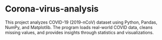 # Corona-virus-analysis
This project analyzes COVID-19 (2019-nCoV) dataset using Python, Pandas, NumPy, and Matplotlib. The program loads real-world COVID data, cleans missing values, and provides insights through statistics and visualizations.  
